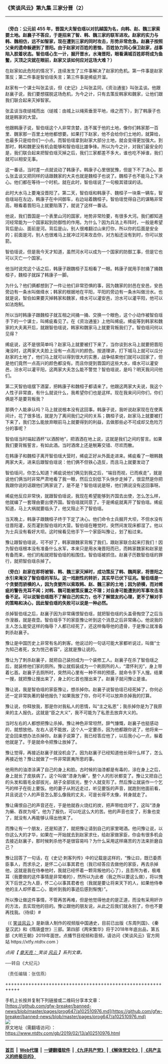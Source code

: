### 《笑谈风云》第九集 三家分晋（2）
------------------------

<div class="post_content">
 <div class="column">
  <div class="arttop mbottom20">
   <div class="subtitle">
   </div>
   <div class="imgtxt caption">
   </div>
  </div>
 </div>
 <p>
  <strong>
   （旁白：公元前
  </strong>
  <strong>
   455
  </strong>
  <strong>
   年，晋国大夫智伯瑶以对抗越国为名，向韩、赵、魏三家索要土地。赵襄子不答应，于是招来了智、韩、魏三家的联军进攻。赵家的实力与韩、魏相仿，远不如智家，现在遭到三家的同时攻击，形势非常危急。赵襄子按照父亲的遗命躲避到了晋阳。由于赵家对百姓的恩恤，百姓协力同心保卫赵家，战事陷入胶着状态。智伯瑶心生一计，掘开晋水，水淹晋阳，眼看满城百姓即将成为鱼鳖，灭顶之灾就在眼前，赵家又该如何应对这场大难？）
  </strong>
 </p>
 <p>
  在赵家如此危险的情况下，连续发生了三件事解决了赵家的危机。第一件事是赵家策反；第二件事是智伯瑶失言；第三件事是𫄨疵开溜。
 </p>
 <p>
  赵家有一个谋士叫张孟谈，但《史记》上叫张孟同，《资治通鉴》叫张孟谈。他跟赵襄子说，我们要想摆脱这场危机，为今之计，只有去策反韩家和魏家，让他们跟我们联合起来灭掉智家。
 </p>
 <p>
  张孟谈当夜缒城而出（缒城：由城上以绳索垂至平地，缘之而下），到了韩康子也就是韩家的大营。
 </p>
 <p>
  他跟韩康子说，智伯瑶这个人非常贪婪，连不属于他的土地，像你们韩家那一百里、魏家那一百里土地他都想要。如果打下赵家，他不会给你们土地的，就算给，也最多只是给你们一小点。而智伯瑶拿到赵家大部分土地，就会变得更加强大。到那时，韩和魏更没有机会能够和智伯瑶比雄争锋。所以为今之计，对我们最安全的是，我们联合起来把智伯瑶灭掉之后，我们三家都差不多大，谁也吃不掉谁，我们就可以相安无事。
 </p>
 <p>
  这一番话，当时差一点就说动了韩康子。韩康子心里很犹豫，但是下不了决心。那么张孟谈又把同样的话跟魏家的大夫也就是魏桓子也说了。魏桓子也不能马上下决心。他们都在等待一个时机，就在此时，智伯瑶说了一句极其错误的话。
 </p>
 <p>
  此时大水马上要淹没晋阳了。第二天，智伯瑶和韩康子、魏桓子一块乘一辆车，智伯瑶站在左边，韩康子在中间御车，右边站着魏桓子。智伯瑶觉得自己的谋略非常高，眼看着晋阳马上就要陷落了，就说了这样一番话。
 </p>
 <p>
  他说，我们晋国是一个表里山河的国家，地势非常险要，有很多大河。我们都知道河经常能为一个国家起到防御性的作用。为什么？因为兵法上布阵时，一般是希望背后是山、面前是河。背后是山，别人很难翻过山来打你，所以你的后面是安全的；前面是河，别人也很难马上就冲过河来攻击你，对方船还没有到时，你可以放箭。
 </p>
 <p>
  智伯瑶说，但是我今天才知道，虽然河水可以成为一个国家的防御工事，但是它也可以灭亡一个国家。
 </p>
 <p>
  他当时说完这个话之后，韩康子跟魏桓子互相看了一眼。韩康子就用手肘捅了捅魏桓子，魏桓子就踩了韩康子一脚。
 </p>
 <p>
  为什么？他们俩都想到了一件让他们非常恐惧的事，因为魏家的封邑在安邑，安邑旁边有一条水叫做绛水；韩家的根据地在平阳，平阳的旁边有一条水叫做汾水。也就是说，智伯如果要灭掉韩家和魏家，绛水可以灌安邑，汾水可以灌平阳，他可以如法炮制。
 </p>
 <p>
  所以当时韩康子跟魏桓子就互相之间捅一捅、交换一个眼色，这个小动作被智伯瑶手下的一个谋士，叫𫄨疵看见了。在《资治通鉴》上他叫𫄨疵。𫄨疵等到韩家和魏家的大夫离开后，就跟智伯瑶说，韩家和魏家马上就要背叛我们了。智伯瑶问何以见得？
 </p>
 <p>
  𫄨疵说，这不是很简单吗？赵家马上就要被打下来了，当你谈到水马上就要把晋阳淹没时，这两家大夫脸上没有一点高兴的颜色。按道理讲，打下城马上就可以瓜分赵家的土地了，他们马上就可以得到很大的实惠，战争结束他们就可以回家了，但是他们竟然一点高兴的颜色都没有。而且你提到晋国的这些大水，绛水可以灌安邑，汾水可以灌平阳，这两家大夫怎么能不警觉？智伯瑶说，是吗？明天我问问他们。
 </p>
 <p>
  第二天智伯瑶摆下酒宴，把韩康子和魏桓子都请来了。他跟这两家大夫说，我这个人性子非常直，有什么就说什么，我希望你们也是这样。现在我来问问你们，你们俩是不是要背叛我？
 </p>
 <p>
  那俩个人能承认吗？马上就说根本没有这回事。韩康子说，我听说赵家现在在使离间计，花了很多钱，就是为了离间我们之间的关系；魏桓子说，赵家马上就要被打下来了，我们怎么能放弃眼前马上就要得到的利益，去做那些必不可成却又危险万分的事呢？
 </p>
 <p>
  智伯瑶当时端起酒杯“以酒酹地”，把酒洒在地上说，这就是我们之间的誓言。如果我们要背叛誓言，有如此酒。当时酒席上还是觥筹交错、尽欢而散。
 </p>
 <p>
  在韩康子和魏桓子离开智伯瑶大营时，𫄨疵正好从外面走进来。𫄨疵看了一眼韩魏两家大夫，进来后跟智伯瑶说：他们俩不但铁心造反，而且马上就要发动了
 </p>
 <p>
  智伯瑶问，你怎么知道？𫄨疵说他们俩见到我之后，“端目而视，已而疾走”，就是说他们俩当时非常严肃地看了我一眼，然后立刻低下头快步走掉了，很显然是你把我跟你说的话跟他们两家说了，是不是？智伯瑶说是呀，他们俩说没有这回事呀。
 </p>
 <p>
  𫄨疵他反应非常快，就跟智伯瑶说，我现在希望能够到齐国去出使，怎么怎么样，他就编了一套理由要出使齐国。智伯瑶就同意了。于是𫄨疵就离开了智伯瑶。𫄨疵知道，马上大祸就要临头了，他又阻止不了智伯瑶。
 </p>
 <p>
  当天晚上，韩康子跟魏桓子终于下定了决心。他们命令士兵掘开大坝，不但水没有往晋阳灌，反而灌到智伯瑶的大营。智伯瑶在睡觉时，突然间发现床都湿了。他以为士兵没有看好大坝。这时候看见他手下一个家臣叫豫让，划了船过来。
 </p>
 <p>
  豫让跟智伯瑶说，可不好了，韩家跟魏家背叛了我们，跟赵家联合起来打我们！因为智伯瑶根本没有准备什么水军，本来只是用水淹晋阳而已，而韩家魏家和赵家是有备而来，他们的船就把智伯瑶的船围住。智伯瑶被抓住。赵襄子历数智伯瑶的罪行，就把智伯瑶杀掉了。
 </p>
 <p>
  <strong>
   （旁白）赵家在即将被智、韩、魏三家灭掉时，成功策反了韩、魏两家，将晋阳之水引来淹没了智伯瑶的军队。这一戏剧性的转折，其实早已伏下征兆。智伯瑶是一个贪婪而骄横的人，因为贪婪所以索取韩、赵、魏三家的土地；因为骄横，而对𫄨疵的警告充耳不闻；对韩、魏可能被策反置之不理；对自身可能遭到的军事攻击准备不足。可以说智伯瑶既不了解自己的实力，也不了解盟友的心理，更不了解对手的策略和决心，因此智伯瑶的失败可以说是一种必然。
  </strong>
 </p>
 <p>
  杀掉智伯瑶之后，赵襄子因为非常痛恨智伯瑶，就把智伯瑶的头盖骨掏空了之后当作溲器，就是夜壶。智伯瑶手下的家臣豫让听到这个消息之后非常痛心。他说我的主人怎么能受这样的侮辱？人都已经死了，还这样侮辱他的遗骨，于是豫让就准备刺杀赵襄子。
 </p>
 <p>
  豫让是中国历史上非常有名的刺客。他说过的一句话可能大家都听说过，叫做“士为知己者死，女为悦己者容”，这就是豫让说的。
 </p>
 <p>
  豫让为了刺杀赵襄子，就把自己装扮成为一个装修工人。赵襄子在杀了智伯瑶之后，就装修他们家的厕所。豫让就假装成为一个刷厕所的人，“潜怀利刃”，身上带着匕首。赵襄子去厕所时，突然间心里有一种不祥的预感，就命令手下人搜。结果一搜，就把豫让搜出来了，身上的匕首也搜出来了。赵襄子就问豫让是谁。
 </p>
 <p>
  豫让说，我是智伯瑶的家臣豫让，想杀掉你。赵襄子说智伯瑶已经死掉了，你何必还一定非常执著的替他报仇？如果我放了你，你可不可以放弃杀掉我的打算。
 </p>
 <p>
  豫让说，你释放我，那是你对我私人的恩情，叫“主之私恩”；我杀掉你是为了我原来的主人报仇，这就是“臣之大义”，我不可能为了私恩去放弃大义的。
 </p>
 <p>
  当时左右的人都想把豫让杀掉。豫让神色非常坦然，辞气慷慨，赵襄子也挺感动的，就想放他。左右人说不能放，这个人一定要杀，因为他都跟你说了，他将来一定会回来想办法杀掉你。赵襄子说算了，我已经答应他了，以后我小心一点，躲着他就是了。于是就命令把豫让放掉了。
 </p>
 <p>
  豫让觉得，再接近赵襄子就没机会了。因为赵襄子已经知道他长得什么样了，怎么再接近他？豫让就做了一件非常匪夷所思的事。
 </p>
 <p>
  他用热的油漆涂满了自己的身上和脸。古时候的油漆都是有毒的，涂在身上之后，身上就长了皮肤病了。这个叫做“漆身为癞”，整个人的形状都变了。豫让又把自己的头发和眉毛全部拔光，胡子全部拔光，整个人就变形了。然后豫让就装作一个乞丐的样子在街上要饭。他的妻子从附近走过，听见要饭的声音，就跑到他面前看，并且说这个人的声音怎么那么像我的丈夫，可是长得不太像，转身就走了。
 </p>
 <p>
  豫让痛恨自己的声音还在，于是他就吞火烧红的炭，把声带给烧坏了，这叫“漆身为癞、吞炭为哑”。他为了报仇，可以吃这么大的苦。他的声音也变了，形象也变了，就没有人再能够认得出他来了。
 </p>
 <p>
  而豫让有一个朋友，还是知道了，就把豫让请到自己的家里喝酒。他问豫让说，以你这么大的才华，如果在一开始就去到赵家求仕，给赵家做家臣，你会有很多机会去接近赵襄子，那时候刺杀他不是很容易吗？为什么采用这样痛苦的方法来折磨自己？
 </p>
 <p>
  豫让回答了一句话，在《史记‧刺客列传》中的记载是这样的，“豫让曰，既已委质臣事人，而求杀之，是怀二心以事其君也（我已经答应去做他的家臣，再去杀掉他，这就是我在侍奉他时，我就已经怀着一颗背叛他的心了），且吾所为者，极难耳（我要做的这件事情是非常难的），然所以为此者（我之所以要这么做），将以愧天下后世之为人臣，怀二心以事其君者也（我就是要让将来天下的人，如果他侍奉他的主人却怀着二心，能听到我的事迹后感到惭愧）”。
 </p>
 <p>
  所以豫让做这件事情，不管再苦再难，但是他觉得他走的是正道，而没有采用奸诈的方法，去实现他的目的。豫让跟他的朋友说，从此之后我们就永别了，你也不要再找我。（待续）#
 </p>
 <p>
  （《
  <a href="https://www.ntdtv.com/gb/笑谈风云.htm">
   笑谈风云
  </a>
  》是新唐人制作的视频版中国通史，目前已出版《东周列国》、《秦皇汉武》和《隋唐盛世》三部。第四部《两宋繁华》将于2018年年底出品，第五部《大明王朝》2019年面世。点播节目视频和音频，请访问《笑谈风云》官方网站 https://xtfy.ntdtv.com ）
 </p>
 <p>
  <em>
   点阅【
   <a href="http://www.epochtimes.com/b5/tag/%E7%AB%A0%E5%A4%A9%E4%BA%AE%EF%BC%9A%E7%AC%91%E8%AB%87%E9%A2%A8%E9%9B%B2.html">
    章天亮：
   </a>
   笑谈
   <a href="http://www.epochtimes.com/b5/tag/%E7%AB%A0%E5%A4%A9%E4%BA%AE%EF%BC%9A%E7%AC%91%E8%AB%87%E9%A2%A8%E9%9B%B2.html">
    风云
   </a>
   】系列文章。
  </em>
 </p>
 <p>
  <span style="color: #343434; font-family: 'helvetica neue', helvetica, arial, sans-serif;">
   ──转自《大纪元》
  </span>
 </p>
 <p>
  <span style="color: #343434; font-family: 'helvetica neue', helvetica, arial, sans-serif;">
   （责任编辑：张信燕）
  </span>
 </p>
 <div class="single_ad">
 </div>
</div>

+++++++++++++++++++++++++++++++++++++++++++++++++++++++++++<br/><br/>
手机上长按并复制下列链接或二维码分享本文章：<br/>
[https://github.com/gfw-breaker/banned-news/blob/master/pages/prog647/a102510976.md](https://github.com/gfw-breaker/banned-news/blob/master/pages/prog647/a102510976.md)<br/>
[<img src='https://github.com/gfw-breaker/banned-news/blob/master/pages/prog647/a102510976.md.png'/>](https://github.com/gfw-breaker/banned-news/blob/master/pages/prog647/a102510976.md)<br/>
原文地址（需翻墙访问）：https://www.ntdtv.com/gb/2019/02/13/a102510976.html


------------------------
#### [首页](https://github.com/gfw-breaker/banned-news/blob/master/README.md) &nbsp;|&nbsp; [Web代理](https://github.com/labour-camp/helloworld) &nbsp;|&nbsp; [一键翻墙软件](https://github.com/gfw-breaker/nogfw/blob/master/README.md) &nbsp;| [《九评共产党》](https://github.com/gfw-breaker/9ping.md/blob/master/README.md#九评之一评共产党是什么) | [《解体党文化》](https://github.com/gfw-breaker/jtdwh.md/blob/master/README.md) | [《共产主义的终极目的》](https://github.com/gfw-breaker/gczydzjmd.md/blob/master/README.md)

